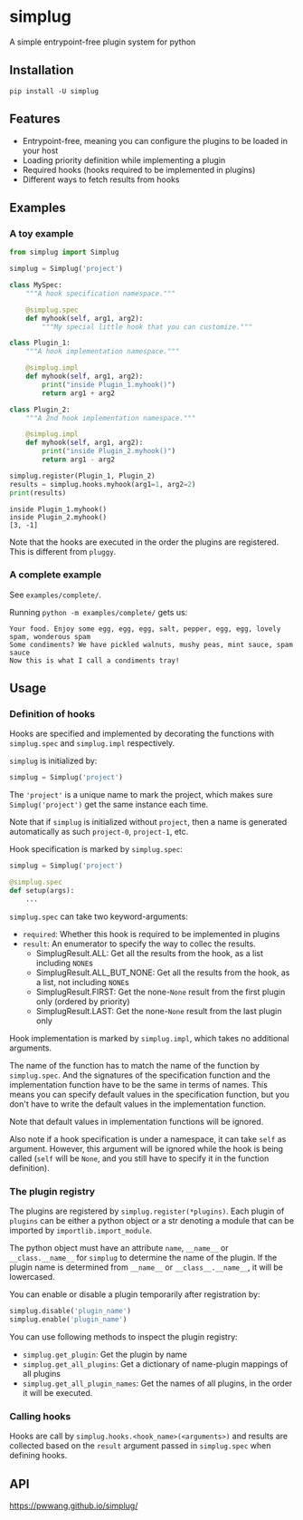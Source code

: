 # simplug

A simple entrypoint-free plugin system for python

## Installation

```
pip install -U simplug
```

## Features
- Entrypoint-free, meaning you can configure the plugins to be loaded in your host
- Loading priority definition while implementing a plugin
- Required hooks (hooks required to be implemented in plugins)
- Different ways to fetch results from hooks

## Examples

### A toy example

```python
from simplug import Simplug

simplug = Simplug('project')

class MySpec:
    """A hook specification namespace."""

    @simplug.spec
    def myhook(self, arg1, arg2):
        """My special little hook that you can customize."""

class Plugin_1:
    """A hook implementation namespace."""

    @simplug.impl
    def myhook(self, arg1, arg2):
        print("inside Plugin_1.myhook()")
        return arg1 + arg2

class Plugin_2:
    """A 2nd hook implementation namespace."""

    @simplug.impl
    def myhook(self, arg1, arg2):
        print("inside Plugin_2.myhook()")
        return arg1 - arg2

simplug.register(Plugin_1, Plugin_2)
results = simplug.hooks.myhook(arg1=1, arg2=2)
print(results)
```

```
inside Plugin_1.myhook()
inside Plugin_2.myhook()
[3, -1]
```

Note that the hooks are executed in the order the plugins are registered. This is different from `pluggy`.

### A complete example

See `examples/complete/`.

Running `python -m examples/complete/` gets us:
```
Your food. Enjoy some egg, egg, egg, salt, pepper, egg, egg, lovely spam, wonderous spam
Some condiments? We have pickled walnuts, mushy peas, mint sauce, spam sauce
Now this is what I call a condiments tray!
```

## Usage
### Definition of hooks

Hooks are specified and implemented by decorating the functions with `simplug.spec` and `simplug.impl` respectively.

`simplug` is initialized by:
```python
simplug = Simplug('project')
```

The `'project'` is a unique name to mark the project, which makes sure `Simplug('project')` get the same instance each time.

Note that if `simplug` is initialized without `project`, then a name is generated automatically as such `project-0`, `project-1`, etc.

Hook specification is marked by `simplug.spec`:
```python
simplug = Simplug('project')

@simplug.spec
def setup(args):
    ...
```

`simplug.spec` can take two keyword-arguments:

- `required`: Whether this hook is required to be implemented in plugins
- `result`: An enumerator to specify the way to collec the results.
    - SimplugResult.ALL: Get all the results from the hook, as a list
        including `NONE`s
    - SimplugResult.ALL_BUT_NONE: Get all the results from the hook,
        as a list, not including `NONE`s
    - SimplugResult.FIRST: Get the none-`None` result from the
        first plugin only (ordered by priority)
    - SimplugResult.LAST: Get the none-`None` result from
        the last plugin only

Hook implementation is marked by `simplug.impl`, which takes no additional arguments.

The name of the function has to match the name of the function by `simplug.spec`. And the signatures of the specification function and the implementation function have to be the same in terms of names. This means you can specify default values in the specification function, but you don't have to write the default values in the implementation function.

Note that default values in implementation functions will be ignored.

Also note if a hook specification is under a namespace, it can take `self` as argument. However, this argument will be ignored while the hook is being called (`self` will be `None`, and you still have to specify it in the function definition).

### The plugin registry

The plugins are registered by `simplug.register(*plugins)`. Each plugin of `plugins` can be either a python object or a str denoting a module that can be imported by `importlib.import_module`.

The python object must have an attribute `name`, `__name__` or `__class.__name__` for `simplug` to determine the name of the plugin. If the plugin name is determined from `__name__` or `__class__.__name__`, it will be lowercased.

You can enable or disable a plugin temporarily after registration by:
```python
simplug.disable('plugin_name')
simplug.enable('plugin_name')
```

You can use following methods to inspect the plugin registry:

- `simplug.get_plugin`: Get the plugin by name
- `simplug.get_all_plugins`: Get a dictionary of name-plugin mappings of all plugins
- `simplug.get_all_plugin_names`: Get the names of all plugins, in the order it will be executed.

### Calling hooks

Hooks are call by `simplug.hooks.<hook_name>(<arguments>)` and results are collected based on the `result` argument passed in `simplug.spec` when defining hooks.

## API

https://pwwang.github.io/simplug/
